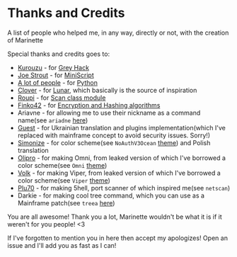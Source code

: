 # Thanks and Credits

A list of people who helped me, in any way, directly or not, with the creation of Marinette

Special thanks and credits goes to:

-   [Kurouzu](https://steamcommunity.com/profiles/76561198135838638) - for [Grey Hack](https://store.steampowered.com/app/605230/Grey_Hack/)
-   [Joe Strout](https://github.com/JoeStrout) - for [MiniScript](https://github.com/JoeStrout/miniscript)
-   [A lot of people](https://github.com/python/) - for [Python](https://en.wikipedia.org/wiki/Python_(programming_language))
-   [Clover](https://github.com/cloverrfoxx) - for [Lunar](https://github.com/cloverrfoxx/greyhack), which basically is the source of inspiration
-   [Roupi](https://www.greyrepo.xyz/users/roupi) - for [Scan class module](https://www.greyrepo.xyz/posts/scan-class)
-   [Finko42](https://github.com/Finko42) - for [Encryption and Hashing algorithms](https://github.com/Finko42/GreyHack)
-   Ariavne - for allowing me to use their nickname as a command name(see `ariadne` [here](src/commands.src))
-   [Guest](https://github.com/fmmaks666) - for Ukrainian translation and plugins implementation(which I've replaced with mainframe concept to avoid security issues. Sorry!)
-   [Simonize](https://github.com/Simoniko) - for color scheme(see `NoAuthV3Ocean` [theme](themes/nav3ocean.src)) and Polish translation
-   [Olipro](https://github.com/Olipro) - for making Omni, from leaked version of which I've borrowed a color scheme(see `Omni` [theme](themes/omni.src))
-   [Volk](https://github.com/EntitySeaker) - for making Viper, from leaked version of which I've borrowed a color scheme(see `Viper` [theme](themes/viper.src))
-   [Plu70](https://github.com/jhook777) - for making 5hell, port scanner of which inspired me(see `netscan`)
-   Darkie - for making cool tree command, which you can use as a Mainframe patch(see `treea` [here](patches/mf_tree.src))

You are all awesome! Thank you a lot, Marinette wouldn't be what it is if it weren't for you people! <3

If I've forgotten to mention you in here then accept my apologizes! Open an issue and I'll add you as fast as I can!
